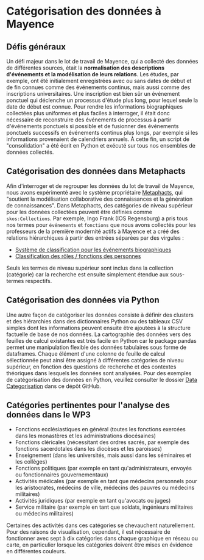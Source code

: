 # Catégorisation des données à Mayence

## Défis généraux

Un défi majeur dans le lot de travail de Mayence, qui a collecté des données de différentes sources, était la **normalisation des descriptions d'événements et la modélisation de leurs relations**. Les études, par exemple, ont été initialement enregistrées avec ou sans dates de début et de fin connues comme des événements continus, mais aussi comme des inscriptions universitaires. Une inscription est bien sûr un événement ponctuel qui déclenche un processus d'étude plus long, pour lequel seule la date de début est connue. Pour rendre les informations biographiques collectées plus uniformes et plus faciles à interroger, il était donc nécessaire de reconstruire des événements de processus à partir d'événements ponctuels si possible et de fusionner des événements ponctuels successifs en événements continus plus longs, par exemple si les informations provenaient de calendriers annuels. À cette fin, un script de "consolidation" a été écrit en Python et exécuté sur tous nos ensembles de données collectés.

## Catégorisation des données dans Metaphacts

Afin d'interroger et de regrouper les données du lot de travail de Mayence, nous avons expérimenté avec le système propriétaire [Metaphacts](https://metaphacts.com/), qui "soutient la modélisation collaborative des connaissances et la génération de connaissances". Dans Metaphacts, des catégories de niveau supérieur pour les données collectées peuvent être définies comme `skos:Collections`. Par exemple, Ingo Frank (IOS Regensburg) a pris tous nos termes pour `événements` et `fonctions` que nous avons collectés pour les professeurs de la première modernité actifs à Mayence et a créé des relations hiérarchiques à partir des entrées séparées par des virgules :

- [Système de classification pour les événements biographiques](http://95.217.189.117:10214/resource/?uri=http%3A%2F%2Fdigikar.eu%2Fvocabulary%2Fevent)
- [Classification des rôles / fonctions des personnes](http://95.217.189.117:10214/resource/?uri=http%3A%2F%2Fdigikar.eu%2Fvocabulary%2Ffunction)

Seuls les termes de niveau supérieur sont inclus dans la collection (catégorie) car la recherche est ensuite simplement étendue aux sous-termes respectifs.

## Catégorisation des données via Python

Une autre façon de catégoriser les données consiste à définir des clusters et des hiérarchies dans des dictionnaires Python ou des tableaux CSV simples dont les informations peuvent ensuite être ajoutées à la structure factuelle de base de nos données. La cartographie des données vers des feuilles de calcul existantes est très facile en Python car le package pandas permet une manipulation flexible des données tabulaires sous forme de dataframes. Chaque élément d'une colonne de feuille de calcul sélectionnée peut ainsi être assigné à différentes catégories de niveau supérieur, en fonction des questions de recherche et des contextes théoriques dans lesquels les données sont analysées. Pour des exemples de catégorisation des données en Python, veuillez consulter le dossier [Data Categorisation](https://github.com/ieg-dhr/DigiKAR/tree/main/Data%20Categorisation) dans ce dépôt GitHub.

## Catégories pertinentes pour l'analyse des données dans le WP3

- Fonctions ecclésiastiques en général (toutes les fonctions exercées dans les monastères et les administrations diocésaines)
- Fonctions cléricales (nécessitant des ordres sacrés, par exemple des fonctions sacerdotales dans les diocèses et les paroisses)
- Enseignement (dans les universités, mais aussi dans les séminaires et les collèges)
- Fonctions politiques (par exemple en tant qu'administrateurs, envoyés ou fonctionnaires gouvernementaux)
- Activités médicales (par exemple en tant que médecins personnels pour les aristocrates, médecins de ville, médecins des pauvres ou médecins militaires)
- Activités juridiques (par exemple en tant qu'avocats ou juges)
- Service militaire (par exemple en tant que soldats, ingénieurs militaires ou médecins militaires)

Certaines des activités dans ces catégories se chevauchent naturellement. Pour des raisons de visualisation, cependant, il est nécessaire de fonctionner avec sept à dix catégories dans chaque graphique en réseau ou carte, en particulier lorsque les catégories doivent être mises en évidence en différentes couleurs.
